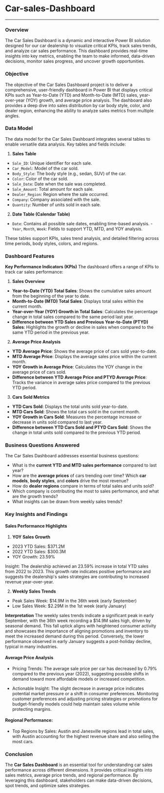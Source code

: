 # Car-sales-Dashboard
---

### Overview
The Car Sales Dashboard is a dynamic and interactive Power BI solution designed for our car dealership to visualize critical KPIs, track sales trends, 
and analyze car sales performance. This dashboard provides real-time insights into key metrics, enabling the team to make informed, data-driven decisions,
monitor sales progress, and uncover growth opportunities.

### Objective

The objective of the Car Sales Dashboard project is to deliver a comprehensive, user-friendly dashboard in Power BI that displays critical KPIs such as Year-to-Date (YTD) and Month-to-Date (MTD) sales, year-over-year (YOY) growth, and average price analysis. The dashboard also provides a deep dive into sales distribution by car body style, color, and dealer region, enhancing the ability to analyze sales metrics from multiple angles.

### Data Model
The data model for the Car Sales Dashboard integrates several tables to enable versatile data analysis. Key tables and fields include:

1. **Sales Table**

- ```Sale_ID```: Unique identifier for each sale.
- ```Car_Model```: Model of the car sold.
- ```Body_Style```: The body style (e.g., sedan, SUV) of the car.
- ```Color```: Color of the car sold.
- ```Sale_Date```: Date when the sale was completed.
- ```Sale_Amount```: Total amount for each sale.
- ```Dealer_Region```: Region where the sale occurred.
- ```Company```: Company associated with the sale.
- ```Quantity```: Number of units sold in each sale.

2. **Date Table (Calendar Table)**

- ```Date```: Contains all possible sale dates, enabling time-based analysis.
-```Year```, ```Month```, ```Week```: Fields to support YTD, MTD, and YOY analysis.

These tables support KPIs, sales trend analysis, and detailed filtering across time periods, body styles, colors, and regions.

### Dashboard Features

**Key Performance Indicators (KPIs)**
The dashboard offers a range of KPIs to track car sales performance:

1. **Sales Overview**

- **Year-to-Date (YTD) Total Sales**: Shows the cumulative sales amount from the beginning of the year to date.
- **Month-to-Date (MTD) Total Sales**: Displays total sales within the current month.
- **Year-over-Year (YOY) Growth in Total Sales**: Calculates the percentage change in total sales compared to the same period last year.
- **Difference between YTD Sales and Previous Year-to-Date (PTYD) Sales**: Highlights the growth or decline in sales when compared to the same YTD period in the previous year.

2. **Average Price Analysis**
- **YTD Average Price**: Shows the average price of cars sold year-to-date.
- **MTD Average Price**: Displays the average sales price within the current month.
- **YOY Growth in Average Price**: Calculates the YOY change in the average price of cars sold.
- **Difference between YTD Average Price and PTYD Average Price**: Tracks the variance in average sales price compared to the previous YTD period.

3. **Cars Sold Metrics**

- **YTD Cars Sold**: Displays the total units sold year-to-date.
- **MTD Cars Sold**: Shows the total cars sold in the current month.
- **YOY Growth in Cars Sold**: Measures the percentage increase or decrease in units sold compared to last year.
- **Difference between YTD Cars Sold and PTYD Cars Sold**: Shows the change in total units sold compared to the previous YTD period.

### Business Questions Answered
The Car Sales Dashboard addresses essential business questions:

- What is the **current YTD and MTD sales performance** compared to last year?
- How are the **average prices** of cars trending over time?
  Which **car models**, **body styles**, and **colors** drive the most revenue?
- How do **dealer regions** compare in terms of total sales and units sold?
- Which company is contributing the most to sales performance, and what are the growth trends?
- What insights can be drawn from weekly sales trends?

### Key Insights and Findings
#### Sales Performance Highlights
1.	**YOY Sales Growth**
- 2023 YTD Sales: $371.2M
- 2022 YTD Sales: $300.3M
- YOY Growth: 23.59%

Insight: The dealership achieved an 23.59% increase in total YTD sales from 2022 to 2023. This growth rate indicates positive performance and suggests the dealership's sales strategies are contributing to increased revenue year-over-year.

2.  **Weekly Sales Trends**
-	Peak Sales Week: $14.9M in the 36th week (early September)
-	Low Sales Week: $2.29M in the 1st week (early January)

 **Interpretation**
The weekly sales trends indicate a significant peak in early September, with the 36th week recording a $14.9M sales high, driven by seasonal demand. This fall uptick aligns with heightened consumer activity and showcases the importance of aligning promotions and inventory to meet the increased demand during this period. Conversely, the lower performance observed in early January suggests a post-holiday decline, typical in many industries.
#### Average Price Analysis
- Pricing Trends: The average sale price per car has decreased by 0.79% compared to the previous year (2022), suggesting possible shifts in demand toward more affordable models or increased competition.

- Actionable Insight: The slight decrease in average price indicates potential market pressure or a shift in consumer preferences. Monitoring customer preferences and adjusting pricing strategies or promotions for budget-friendly models could help maintain sales volume while protecting margins.


#### Regional Performance:
- Top Regions by Sales: Austin and Janesville regions lead in total sales, with Austin accounting for the highest revenue share and also selling the most cars.


### Conclusion
The **Car Sales Dashboard** is an essential tool for understanding car sales performance across different dimensions. It provides critical insights into sales metrics, average price trends, and regional performance. By leveraging this dashboard, stakeholders can make data-driven decisions, spot trends, and optimize sales strategies.
